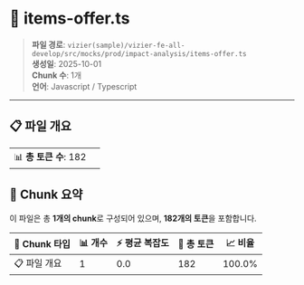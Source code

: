 # 📄 items-offer.ts

> **파일 경로**: `vizier(sample)/vizier-fe-all-develop/src/mocks/prod/impact-analysis/items-offer.ts`  
> **생성일**: 2025-10-01  
> **Chunk 수**: 1개  
> **언어**: Javascript / Typescript
---


## 📋 파일 개요

| | |
|--|--|
| 📊 **총 토큰 수**: 182 |  |






## 🧩 Chunk 요약

이 파일은 총 **1개의 chunk**로 구성되어 있으며, **182개의 토큰**을 포함합니다.

| 🧩 Chunk 타입 | 📊 개수 | ⚡ 평균 복잡도 | 📝 총 토큰 | 📈 비율 |
|---------------|--------|-------------|----------|--------|
| 📋 파일 개요 | 1 | 0.0 | 182 | 100.0% |


